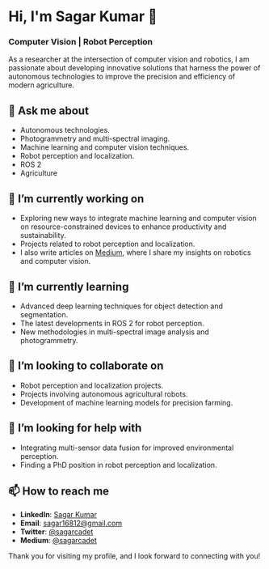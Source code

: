 # Hi, I'm Sagar Kumar 👋

### Computer Vision | Robot Perception

As a researcher at the intersection of computer vision and robotics, I am passionate about developing innovative solutions that harness the power of autonomous technologies to improve the precision and efficiency of modern agriculture.

## 💬 Ask me about
- Autonomous technologies.
- Photogrammetry and multi-spectral imaging.
- Machine learning and computer vision techniques.
- Robot perception and localization.
- ROS 2
- Agriculture

## 🔭 I’m currently working on
- Exploring new ways to integrate machine learning and computer vision on resource-constrained devices to enhance productivity and sustainability.
- Projects related to robot perception and localization.
- I also write articles on [Medium](https://medium.com/@sagarcadet), where I share my insights on robotics and computer vision.

## 🌱 I’m currently learning
- Advanced deep learning techniques for object detection and segmentation.
- The latest developments in ROS 2 for robot perception.
- New methodologies in multi-spectral image analysis and photogrammetry.

## 👯 I’m looking to collaborate on
- Robot perception and localization projects.
- Projects involving autonomous agricultural robots.
- Development of machine learning models for precision farming.

## 🤔 I’m looking for help with
- Integrating multi-sensor data fusion for improved environmental perception.
- Finding a PhD position in robot perception and localization.

## 📫 How to reach me
- **LinkedIn**: [Sagar Kumar](https://www.linkedin.com/in/sagark30/)
- **Email**: [sagar16812@gmail.com](mailto:sagar16812@gmail.com)
- **Twitter**: [@sagarcadet](https://x.com/sagarcadet)
- **Medium**: [@sagarcadet](https://medium.com/@sagarcadet)


Thank you for visiting my profile, and I look forward to connecting with you!

<!--

TODO:
## 🚀 Projects
- **[Project Name](link-to-project)**: Brief description of what the project does and its significance.
- **[Project Name](link-to-project)**: Brief description of what the project does and its significance.
- **[Project Name](link-to-project)**: Brief description of what the project does and its significance.
**sagar16812/sagar16812** is a ✨ _special_ ✨ repository because its `README.md` (this file) appears on your GitHub profile.

Here are some ideas to get you started:

- 🔭 I’m currently working on ...
- 🌱 I’m currently learning ...
- 👯 I’m looking to collaborate on ...
- 🤔 I’m looking for help with ...
- 💬 Ask me about ...
- 📫 How to reach me: ...
- 😄 Pronouns: ...
- ⚡ Fun fact: ...
-->
